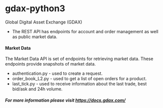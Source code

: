# gdax-python3
Global Digital Asset Exchange (GDAX)
- The REST API has endpoints for account and order management as well as public market data.

#### Market Data
The Market Data API is set of endpoints for retrieving market data. These endpoints provide snapshots of market data.

- authentication.py - used to create a request.
- order_book_L2.py - used to get a list of open orders for a product.
- last_tick.py - used to receive information about the last trade, best bid/ask and 24h volume.

##### For more information please visit https://docs.gdax.com/
